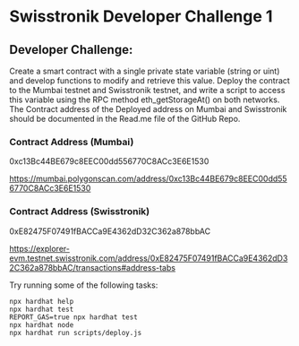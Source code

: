 # Swisstronik Developer Challenge 1

## Developer Challenge:

Create a smart contract with a single private state variable (string or uint) and develop functions to modify and retrieve this value. Deploy the contract to the Mumbai testnet and Swisstronik testnet, and write a script to access this variable using the RPC method eth_getStorageAt() on both networks. The Contract address of the Deployed address on Mumbai and Swisstronik should be documented in the Read.me file of the GitHub Repo.

### Contract Address (Mumbai)

0xc13Bc44BE679c8EEC00dd556770C8ACc3E6E1530 <br/>

https://mumbai.polygonscan.com/address/0xc13Bc44BE679c8EEC00dd556770C8ACc3E6E1530

### Contract Address (Swisstronik)

0xE82475F07491fBACCa9E4362dD32C362a878bbAC <br/>

https://explorer-evm.testnet.swisstronik.com/address/0xE82475F07491fBACCa9E4362dD32C362a878bbAC/transactions#address-tabs

Try running some of the following tasks:

```shell
npx hardhat help
npx hardhat test
REPORT_GAS=true npx hardhat test
npx hardhat node
npx hardhat run scripts/deploy.js
```
